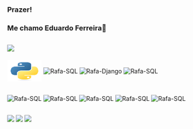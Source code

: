 ### Prazer! 
### Me chamo Eduardo Ferreira👋

##
<picture>
  <source
    srcset="https://github-readme-stats.vercel.app/api?username=EduardoFerreira22&show_icons=true&theme=transparent"
    media="(prefers-color-scheme: dark)"
  />
  <source
    srcset="https://github-readme-stats.vercel.app/api?username=EduardoFerreira22&show_icons=true&theme=transparent"
    media="(prefers-color-scheme: light), (prefers-color-scheme: no-preference)"
  />
  <img src="https://github-readme-stats.vercel.app/api?username=EduardoFerreira22&show_icons=true&theme=transparent" />
</picture>

<div style="display: inline_block"><br>
  <img align="center" alt="Rafa-Python" height="50" width="80" src="https://raw.githubusercontent.com/devicons/devicon/master/icons/python/python-original.svg">
  <img align="center" alt="Rafa-SQL" height="50" width="80" src="https://cdn.jsdelivr.net/gh/devicons/devicon@latest/icons/azuresqldatabase/azuresqldatabase-original.svg" />
  <img align="center" alt="Rafa-Django" height="50" width="80" src="https://cdn.jsdelivr.net/gh/devicons/devicon@latest/icons/django/django-plain-wordmark.svg" />

<img align="center" alt="Rafa-SQL" height="50" width="80" src="https://cdn.jsdelivr.net/gh/devicons/devicon@latest/icons/git/git-plain-wordmark.svg" />
             
</div>

##
<div>
  <img align="center" alt="Rafa-SQL" height="20" width="100" src="https://img.shields.io/badge/Windows-0078D6?style=for-the-badge&logo=windows&logoColor=white" /> 
  <img align="center" alt="Rafa-SQL" height="20" width="100" src="https://img.shields.io/badge/Windows-ACER_Nitro_5-0078D6?style=for-the-badge&logo=windows&logoColor=white" /> 
  <img align="center" alt="Rafa-SQL" height="20" width="70" src="https://img.shields.io/badge/MySQL-005C84?style=for-the-badge&logo=mysql&logoColor=white" /> 
  <img align="center" alt="Rafa-SQL" height="20" width="70" src="https://img.shields.io/badge/PostgreSQL-316192?style=for-the-badge&logo=postgresql&logoColor=white" />
  <img align="center" alt="Rafa-SQL" height="20" width="70" src="https://img.shields.io/badge/SQLite-07405E?style=for-the-badge&logo=sqlite&logoColor=white" />
</div>  
  
  ##
<div> 
    <a href="https://www.linkedin.com/in/eduardoferreira11914a6/" target="_blank"><img src="https://img.shields.io/badge/-LinkedIn-%230077B5?style=for-the-badge&logo=linkedin&logoColor=white" target="_blank"></a> 
  <a href="https://www.instagram.com/eduardo_ferreira_22" target="_blank"><img src="https://img.shields.io/badge/-Instagram-%23E4405F?style=for-the-badge&logo=instagram&logoColor=white" target="_blank"></a>
  <a href = "mailto:eduardoferreira_of@outlook.com"><img src="https://img.shields.io/badge/-Gmail-%23333?style=for-the-badge&logo=gmail&logoColor=white" target="_blank"></a>
</div>
